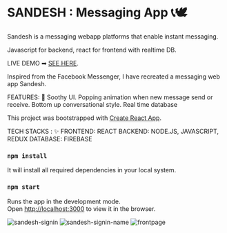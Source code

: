 # SANDESH : Messaging App 📞🕊

Sandesh is a messaging webapp platforms that enable instant messaging.

Javascript for backend, react for frontend with realtime DB.


LIVE DEMO ➡ [SEE HERE](https://messenger--2020.web.app/).

Inspired from the Facebook Messenger, I have recreated a messaging web app Sandesh.

FEATURES: 👀
Soothy UI.
Popping animation when new message send or receive.
Bottom up conversational style.
Real time database


This project was bootstrapped with [Create React App](https://github.com/facebook/create-react-app).

TECH STACKS : ✨
FRONTEND: REACT
BACKEND: NODE.JS, JAVASCRIPT, REDUX
DATABASE: FIREBASE



### `npm install`
It will install all required dependencies in your local system.


### `npm start`

Runs the app in the development mode.\
Open [http://localhost:3000](http://localhost:3000) to view it in the browser.


![sandesh-signin](https://user-images.githubusercontent.com/56559378/129487930-7d7901e2-93c8-4e2a-b7bf-43ea9c58f8e4.PNG)
![sandesh-signin-name](https://user-images.githubusercontent.com/56559378/129487934-034a52c8-dd1e-4e9b-b6b1-b26a7e3d6c9b.PNG)
![frontpage](https://user-images.githubusercontent.com/56559378/129487942-9c7529d3-cd7d-415b-a5f1-529dff13a93d.PNG)

